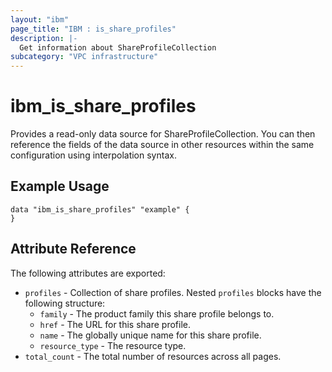 ```yaml
---
layout: "ibm"
page_title: "IBM : is_share_profiles"
description: |-
  Get information about ShareProfileCollection
subcategory: "VPC infrastructure"
---
```


# ibm\_is_share_profiles

Provides a read-only data source for ShareProfileCollection. You can then reference the fields of the data source in other resources within the same configuration using interpolation syntax.

## Example Usage

```hcl
data "ibm_is_share_profiles" "example" {
}
```

## Attribute Reference

The following attributes are exported:

- `profiles` - Collection of share profiles. Nested `profiles` blocks have the following structure:
	- `family` - The product family this share profile belongs to.
	- `href` - The URL for this share profile.
	- `name` - The globally unique name for this share profile.
	- `resource_type` - The resource type.
- `total_count` - The total number of resources across all pages.

